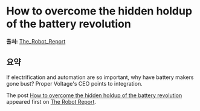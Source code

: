 # How to overcome the hidden holdup of the battery revolution

**출처:** [The_Robot_Report](https://www.therobotreport.com/how-to-overcome-hidden-holdup-battery-revolution/)

## 요약
If electrification and automation are so important, why have battery makers gone bust? Proper Voltage's CEO points to integration.

The post [How to overcome the hidden holdup of the battery revolution](https://www.therobotreport.com/how-to-overcome-hidden-holdup-battery-revolution/) appeared first on [The Robot Report](https://www.therobotreport.com).
